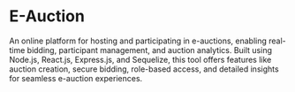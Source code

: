 # E-Auction
An online platform for hosting and participating in e-auctions, enabling real-time bidding, participant management, and auction analytics. Built using Node.js, React.js, Express.js, and Sequelize, this tool offers features like auction creation, secure bidding, role-based access, and detailed insights for seamless e-auction experiences.
